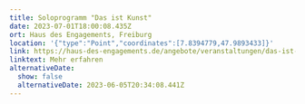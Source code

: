 ```yaml
---
title: Soloprogramm "Das ist Kunst"
date: 2023-07-01T18:00:08.435Z
ort: Haus des Engagements, Freiburg
location: '{"type":"Point","coordinates":[7.8394779,47.9893433]}'
link: https://haus-des-engagements.de/angebote/veranstaltungen/das-ist-kunst-ein-abend-zwischen-poetry-kabarett-rap-chanson-und-lesung/
linktext: Mehr erfahren
alternativeDate:
  show: false
  alternativeDate: 2023-06-05T20:34:08.441Z
---
```

